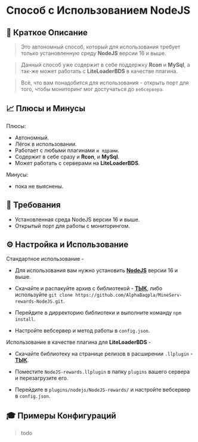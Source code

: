 # Способ с Использованием NodeJS

## 📝 Краткое Описание

>Это автономный способ, который для использования требует только установленную среду **NodeJS** версии 16 и выше.

>Данный способ уже содержит в себе поддержку **Rcon** и **MySql**, а так-же может работать с **LiteLoaderBDS** в качестве плагина.

>Всё, что вам понадобится для использования - открыть порт для того, чтобы мониторинг мог достучаться до `вебсервера`.

## 📈 Плюсы и Минусы

Плюсы:

- Автономный.
- Лёгок в использовании.
- Работает с любыми плагинами `и ядрами`.
- Содержит в себе сразу и **Rcon**, и **MySql**.
- Может работать с серверами на **LiteLoaderBDS**.

Минусы:

- пока не выяснены.

## 🧾 Требования

- Установленная среда NodeJS версии 16 и выше.
- Открытый порт для работы с мониторингом.

## ⚙️ Настройка и Использование

Стандартное использование -
* Для использования вам нужно установить [**NodeJS**](https://nodejs.org/ru/) версии 16 и выше.

* Скачайте и распакуйте архив с библиотекой - [**ТЫК**](https://github.com/AlphaBaqpla/MineServ-rewards-NodeJS/releases/), либо используйте `git clone https://github.com/AlphaBaqpla/MineServ-rewards-NodeJS.git`.

* Перейдите в дирректорию библиотеки и выполните команду `npm install`.

* Настройте вебсервер и метод работы в `config.json`.

Использование в качестве плагина для **LiteLoaderBDS** -

* Скачайте библиотеку на странице релизов в расширении `.llplugin` - [**ТЫК**](https://github.com/AlphaBaqpla/MineServ-rewards-NodeJS/releases/).

* Поместите `NodeJS-rewards.llplugin` в папку `plugins` вашего сервера и перезагрузите его.

* Перейдите в `plugins/nodejs/NodeJS-rewards/` и настройте вебсервер в `config.json`.

## 🎓 Примеры Конфигураций

>todo
